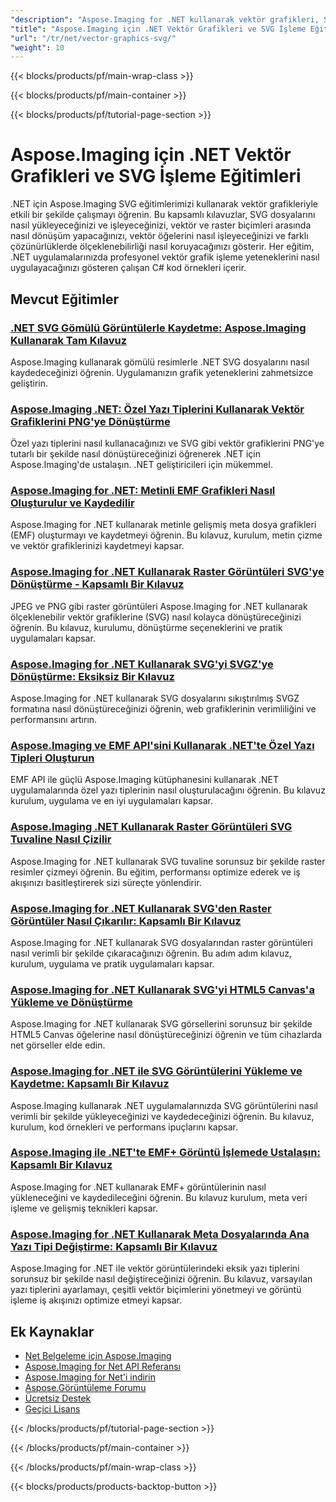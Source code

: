 ```yaml
---
"description": "Aspose.Imaging for .NET kullanarak vektör grafikleri, SVG dosyaları ve ölçeklenebilir görüntü formatlarıyla çalışmaya yönelik adım adım eğitimler."
"title": "Aspose.Imaging için .NET Vektör Grafikleri ve SVG İşleme Eğitimleri"
"url": "/tr/net/vector-graphics-svg/"
"weight": 10
---
```


{{< blocks/products/pf/main-wrap-class >}}

{{< blocks/products/pf/main-container >}}

{{< blocks/products/pf/tutorial-page-section >}}
# Aspose.Imaging için .NET Vektör Grafikleri ve SVG İşleme Eğitimleri

.NET için Aspose.Imaging SVG eğitimlerimizi kullanarak vektör grafikleriyle etkili bir şekilde çalışmayı öğrenin. Bu kapsamlı kılavuzlar, SVG dosyalarını nasıl yükleyeceğinizi ve işleyeceğinizi, vektör ve raster biçimleri arasında nasıl dönüşüm yapacağınızı, vektör öğelerini nasıl işleyeceğinizi ve farklı çözünürlüklerde ölçeklenebilirliği nasıl koruyacağınızı gösterir. Her eğitim, .NET uygulamalarınızda profesyonel vektör grafik işleme yeteneklerini nasıl uygulayacağınızı gösteren çalışan C# kod örnekleri içerir.

## Mevcut Eğitimler

### [.NET SVG Gömülü Görüntülerle Kaydetme: Aspose.Imaging Kullanarak Tam Kılavuz](./net-svg-save-embedded-images-aspose-imaging-guide/)
Aspose.Imaging kullanarak gömülü resimlerle .NET SVG dosyalarını nasıl kaydedeceğinizi öğrenin. Uygulamanızın grafik yeteneklerini zahmetsizce geliştirin.

### [Aspose.Imaging .NET: Özel Yazı Tiplerini Kullanarak Vektör Grafiklerini PNG'ye Dönüştürme](./aspose-imaging-net-custom-fonts-vector-to-png/)
Özel yazı tiplerini nasıl kullanacağınızı ve SVG gibi vektör grafiklerini PNG'ye tutarlı bir şekilde nasıl dönüştüreceğinizi öğrenerek .NET için Aspose.Imaging'de ustalaşın. .NET geliştiricileri için mükemmel.

### [Aspose.Imaging for .NET: Metinli EMF Grafikleri Nasıl Oluşturulur ve Kaydedilir](./aspose-imaging-net-emf-graphics-tutorial/)
Aspose.Imaging for .NET kullanarak metinle gelişmiş meta dosya grafikleri (EMF) oluşturmayı ve kaydetmeyi öğrenin. Bu kılavuz, kurulum, metin çizme ve vektör grafiklerinizi kaydetmeyi kapsar.

### [Aspose.Imaging for .NET Kullanarak Raster Görüntüleri SVG'ye Dönüştürme - Kapsamlı Bir Kılavuz](./export-raster-images-svg-aspose-imaging-net/)
JPEG ve PNG gibi raster görüntüleri Aspose.Imaging for .NET kullanarak ölçeklenebilir vektör grafiklerine (SVG) nasıl kolayca dönüştüreceğinizi öğrenin. Bu kılavuz, kurulumu, dönüştürme seçeneklerini ve pratik uygulamaları kapsar.

### [Aspose.Imaging for .NET Kullanarak SVG'yi SVGZ'ye Dönüştürme: Eksiksiz Bir Kılavuz](./convert-svg-to-svgz-aspose-imaging-net/)
Aspose.Imaging for .NET kullanarak SVG dosyalarını sıkıştırılmış SVGZ formatına nasıl dönüştüreceğinizi öğrenin, web grafiklerinin verimliliğini ve performansını artırın.

### [Aspose.Imaging ve EMF API'sini Kullanarak .NET'te Özel Yazı Tipleri Oluşturun](./generate-custom-fonts-aspose-imaging-net-emf-api/)
EMF API ile güçlü Aspose.Imaging kütüphanesini kullanarak .NET uygulamalarında özel yazı tiplerinin nasıl oluşturulacağını öğrenin. Bu kılavuz kurulum, uygulama ve en iyi uygulamaları kapsar.

### [Aspose.Imaging .NET Kullanarak Raster Görüntüleri SVG Tuvaline Nasıl Çizilir](./draw-raster-images-svg-aspose-imaging-net/)
Aspose.Imaging for .NET kullanarak SVG tuvaline sorunsuz bir şekilde raster resimler çizmeyi öğrenin. Bu eğitim, performansı optimize ederek ve iş akışınızı basitleştirerek sizi süreçte yönlendirir.

### [Aspose.Imaging for .NET Kullanarak SVG'den Raster Görüntüler Nasıl Çıkarılır: Kapsamlı Bir Kılavuz](./extract-raster-images-svg-aspose-imaging-net/)
Aspose.Imaging for .NET kullanarak SVG dosyalarından raster görüntüleri nasıl verimli bir şekilde çıkaracağınızı öğrenin. Bu adım adım kılavuz, kurulum, uygulama ve pratik uygulamaları kapsar.

### [Aspose.Imaging for .NET Kullanarak SVG'yi HTML5 Canvas'a Yükleme ve Dönüştürme](./load-save-svg-html5-canvas-aspose-imaging-net/)
Aspose.Imaging for .NET kullanarak SVG görsellerini sorunsuz bir şekilde HTML5 Canvas öğelerine nasıl dönüştüreceğinizi öğrenin ve tüm cihazlarda net görseller elde edin.

### [Aspose.Imaging for .NET ile SVG Görüntülerini Yükleme ve Kaydetme: Kapsamlı Bir Kılavuz](./load-save-svg-aspose-imaging-net/)
Aspose.Imaging kullanarak .NET uygulamalarınızda SVG görüntülerini nasıl verimli bir şekilde yükleyeceğinizi ve kaydedeceğinizi öğrenin. Bu kılavuz, kurulum, kod örnekleri ve performans ipuçlarını kapsar.

### [Aspose.Imaging ile .NET'te EMF+ Görüntü İşlemede Ustalaşın: Kapsamlı Bir Kılavuz](./master-emf-image-processing-dotnet-aspose-imaging/)
Aspose.Imaging for .NET kullanarak EMF+ görüntülerinin nasıl yükleneceğini ve kaydedileceğini öğrenin. Bu kılavuz kurulum, meta veri işleme ve gelişmiş teknikleri kapsar.

### [Aspose.Imaging for .NET Kullanarak Meta Dosyalarında Ana Yazı Tipi Değiştirme: Kapsamlı Bir Kılavuz](./master-font-replacement-aspose-imaging-net/)
Aspose.Imaging for .NET ile vektör görüntülerindeki eksik yazı tiplerini sorunsuz bir şekilde nasıl değiştireceğinizi öğrenin. Bu kılavuz, varsayılan yazı tiplerini ayarlamayı, çeşitli vektör biçimlerini yönetmeyi ve görüntü işleme iş akışınızı optimize etmeyi kapsar.

## Ek Kaynaklar

- [Net Belgeleme için Aspose.Imaging](https://docs.aspose.com/imaging/net/)
- [Aspose.Imaging for Net API Referansı](https://reference.aspose.com/imaging/net/)
- [Aspose.Imaging for Net'i indirin](https://releases.aspose.com/imaging/net/)
- [Aspose.Görüntüleme Forumu](https://forum.aspose.com/c/imaging)
- [Ücretsiz Destek](https://forum.aspose.com/)
- [Geçici Lisans](https://purchase.aspose.com/temporary-license/)

{{< /blocks/products/pf/tutorial-page-section >}}

{{< /blocks/products/pf/main-container >}}

{{< /blocks/products/pf/main-wrap-class >}}

{{< blocks/products/products-backtop-button >}}